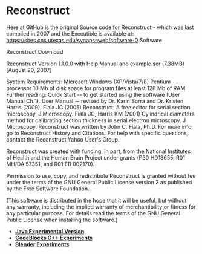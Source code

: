 # Reconstruct
Here at GitHub is the original Source code for Reconstruct - which was last compiled in 2007 and the 
Executible is available at: https://sites.cns.utexas.edu/synapseweb/software-0
Software

Reconstruct Download

Reconstruct Version 1.1.0.0 
 with Help Manual and example.ser (7.38MB) 
 [August 20, 2007]               
    

System Requirements:
Microsoft Windows (XP/Vista/7/8)
Pentium processor
10 Mb of disk space for program files
at least 128 Mb of RAM
Further reading:
Quick Start -- to get started using the software (User Manual Ch 1).
User Manual -- revised by Dr. Karin Sorra and Dr. Kristen Harris (2009).
Fiala JC (2005) Reconstruct: A free editor for serial section microscopy. J Microscopy.
Fiala JC, Harris KM (2001) Cylindrical diameters method for calibrating section thickness in serial electron microscopy. J Microscopy.
Reconstruct was written by John C. Fiala, Ph.D. 
For more info go to Reconstruct History and Citations. 
For help with specific questions, contact the Reconstruct Yahoo User's Group.

Reconstruct was created with funding, in part, from the National Institutes of Health and the Human Brain Project under grants (P30 HD18655, R01 MH/DA 57351, and R01 EB 002170).

Permission to use, copy, and redistribute Reconstruct is granted without fee under the terms of the GNU General Public License version 2 as published by the Free Software Foundation. 

(This software is distributed in the hope that it will be useful, but without any warranty, including the implied warranty of merchantibility or fitness for any particular purpose. For details read the terms of the GNU General Public License when installing the software.)

* **[Java Experimental Version](experiments/java)**
* **[CodeBlocks C++ Experiments](experiments/codeblocks)**
* **[Blender Experiments](experiments/blender)**
